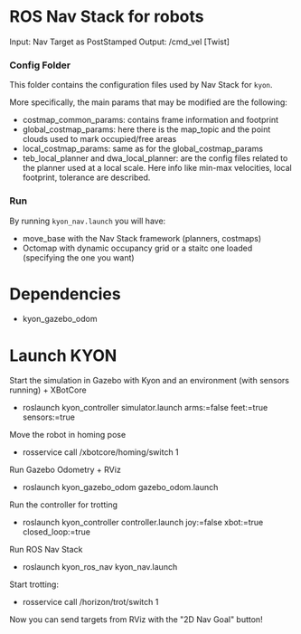 # ROS Nav Stack for robots

Input: Nav Target as PostStamped
Output: /cmd_vel [Twist]

### Config Folder
This folder contains the configuration files used by Nav Stack for `kyon`.

More specifically, the main params that may be modified are the following:

- costmap_common_params: contains frame information and footprint
- global_costmap_params: here there is the map_topic and the point clouds used to mark occupied/free areas
- local_costmap_params: same as for the global_costmap_params
- teb_local_planner and dwa_local_planner: are the config files related to the planner used at a local scale. Here info like min-max velocities, local footprint, tolerance are described.

### Run
By running `kyon_nav.launch` you will have:
- move_base with the Nav Stack framework (planners, costmaps)
- Octomap with dynamic occupancy grid or a staitc one loaded (specifying the one you want) 

# Dependencies
- kyon_gazebo_odom


# Launch KYON
Start the simulation in Gazebo with Kyon and an environment (with sensors running) + XBotCore
- roslaunch kyon_controller simulator.launch arms:=false feet:=true sensors:=true

Move the robot in homing pose
- rosservice call /xbotcore/homing/switch 1

Run Gazebo Odometry + RViz
- roslaunch kyon_gazebo_odom gazebo_odom.launch

Run the controller for trotting
- roslaunch kyon_controller controller.launch joy:=false xbot:=true closed_loop:=true

Run ROS Nav Stack
- roslaunch kyon_ros_nav kyon_nav.launch

Start trotting:
- rosservice call /horizon/trot/switch 1

Now you can send targets from RViz with the "2D Nav Goal" button!